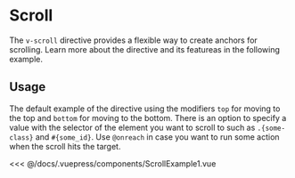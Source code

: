 # Scroll

The `v-scroll` directive provides a flexible way to create anchors for scrolling. Learn more about the directive and its featureas in the following example.

## Usage

The default example of the directive using the modifiers `top` for moving to the top and `bottom` for moving to the bottom. There is an option to specify a value with the selector of the element you want to scroll to such as `.{some-class}` and `#{some_id}`. Use `@onreach` in case you want to run some action when the scroll hits the target.

<scroll-example-1 />

<<< @/docs/.vuepress/components/ScrollExample1.vue
